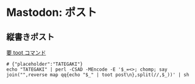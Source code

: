 # Mastodon: ポスト

## 縦書きポスト
	
[要 toot コマンド](https://github.com/ihabunek/toot)

	# {"placeholder":"TATEGAKI"}
	echo "TATEGAKI" | perl -CSAD -MEncode -E '$_=<>; chomp; say join("",reverse map qq{echo "$_" | toot post\n},split(//,$_))' | sh

